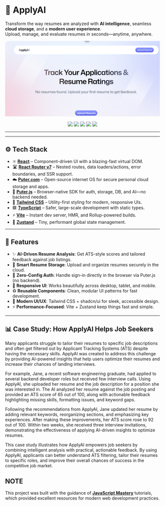 # 🤖 ApplyAl

Transform the way resumes are analyzed with **AI intelligence**, seamless **cloud storage**, and a **modern user experience**.  
Upload, manage, and evaluate resumes in seconds—anytime, anywhere.

![ApplyAI Logo](assets/applyAl.png)


<p align="center">
  <img src="https://img.shields.io/badge/React-18+-61DAFB" />
  <img src="https://img.shields.io/badge/TypeScript-5+-3178C6" />
  <img src="https://img.shields.io/badge/Vite-5+-646CFF" />
  <img src="https://img.shields.io/badge/TailwindCSS-3+-38BDF8" />
  <img src="https://img.shields.io/badge/License-MIT-green" />
</p>

---


---

## ⚙️ Tech Stack

- ⚛️ **[React](https://react.dev/)** – Component-driven UI with a blazing-fast virtual DOM.
- 🛣️ **[React Router v7](https://reactrouter.com/)** – Nested routes, data loaders/actions, error boundaries, and SSR support.
- ☁️ **[Puter.com](https://jsm.dev/resumind-puter)** – Open-source internet OS for secure personal cloud storage and apps.
- 🔑 **[Puter.js](https://jsm.dev/resumind-puterjs)** – Browser-native SDK for auth, storage, DB, and AI—no backend needed.
- 🎨 **[Tailwind CSS](https://tailwindcss.com/)** – Utility-first styling for modern, responsive UIs.
- 🟦 **[TypeScript](https://www.typescriptlang.org/)** – Safer, large-scale development with static types.
- ⚡ **[Vite](https://vite.dev/)** – Instant dev server, HMR, and Rollup-powered builds.
- 🐻 **[Zustand](https://github.com/pmndrs/zustand)** – Tiny, performant global state management.


---

## 🔋 Features

- ✨ **AI-Driven Resume Analysis**: Get ATS-style scores and tailored feedback against job listings.
- 📂 **Smart Resume Storage**: Upload and organize resumes securely in the cloud.
- 🔐 **Zero-Config Auth**: Handle sign-in directly in the browser via Puter.js (no backend).
- 📱 **Responsive UI**: Works beautifully across desktop, tablet, and mobile.
- ♻️ **Reusable Components**: Clean, modular UI patterns for fast development.
- 🎨 **Modern UI/UX**: Tailwind CSS + shadcn/ui for sleek, accessible design.
- ⚡ **Performance-Focused**: Vite + Zustand keep things fast and simple.

---
## 📊 Case Study: How ApplyAI Helps Job Seekers

Many applicants struggle to tailor their resumes to specific job descriptions and often get filtered out by Applicant Tracking Systems (ATS) despite having the necessary skills. ApplyAI was created to address this challenge by providing AI-powered insights that help users optimize their resumes and increase their chances of landing interviews.

For example, Jane, a recent software engineering graduate, had applied to several backend developer roles but received few interview calls. Using ApplyAI, she uploaded her resume and the job description for a position she was interested in. The AI analyzed her resume against the job posting and provided an ATS score of 65 out of 100, along with actionable feedback highlighting missing skills, formatting issues, and keyword gaps.

Following the recommendations from ApplyAI, Jane updated her resume by adding relevant keywords, reorganizing sections, and emphasizing key experiences. After making these improvements, her ATS score rose to 92 out of 100. Within two weeks, she received three interview invitations, demonstrating the effectiveness of applying AI-driven insights to optimize resumes.

This case study illustrates how ApplyAI empowers job seekers by combining intelligent analysis with practical, actionable feedback. By using ApplyAI, applicants can better understand ATS filtering, tailor their resumes to specific roles, and improve their overall chances of success in the competitive job market.


## NOTE
This project was built with the guidance of **[JavaScript Mastery](https://www.youtube.com/c/JavaScriptMastery)** tutorials, which provided excellent resources for modern web development practices.  



